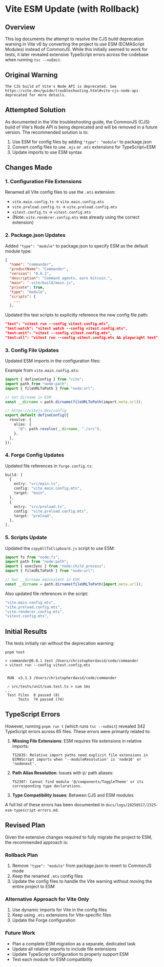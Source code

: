 # Vite ESM Update (with Rollback)

## Overview

This log documents the attempt to resolve the CJS build deprecation warning in Vite v6 by converting the project to use ESM (ECMAScript Modules) instead of CommonJS. While this initially seemed to work for tests, it later revealed extensive TypeScript errors across the codebase when running `tsc --noEmit`.

## Original Warning

```
The CJS build of Vite's Node API is deprecated. See https://vite.dev/guide/troubleshooting.html#vite-cjs-node-api-deprecated for more details.
```

## Attempted Solution

As documented in the Vite troubleshooting guide, the CommonJS (CJS) build of Vite's Node API is being deprecated and will be removed in a future version. The recommended solution is to:

1. Use ESM for config files by adding `"type": "module"` to package.json
2. Convert config files to use `.mjs` or `.mts` extensions for TypeScript+ESM
3. Update imports to use ESM syntax

## Changes Made

### 1. Configuration File Extensions

Renamed all Vite config files to use the `.mts` extension:

- `vite.main.config.ts` → `vite.main.config.mts`
- `vite.preload.config.ts` → `vite.preload.config.mts`
- `vitest.config.ts` → `vitest.config.mts`
- (Note: `vite.renderer.config.mts` was already using the correct extension)

### 2. Package.json Updates

Added `"type": "module"` to package.json to specify ESM as the default module type:

```json
{
  "name": "commander",
  "productName": "Commander",
  "version": "0.0.1",
  "description": "Command agents, earn bitcoin.",
  "main": ".vite/build/main.js",
  "private": true,
  "type": "module",
  "scripts": {
    ...
  },
```

Updated the test scripts to explicitly reference the new config file path:

```json
"test": "vitest run --config vitest.config.mts",
"test:watch": "vitest watch --config vitest.config.mts",
"test:unit": "vitest --config vitest.config.mts",
"test:all": "vitest run --config vitest.config.mts && playwright test",
```

### 3. Config File Updates

Updated ESM imports in the configuration files:

Example from `vite.main.config.mts`:

```typescript
import { defineConfig } from "vite";
import path from "node:path";
import { fileURLToPath } from "node:url";

// Get dirname in ESM
const __dirname = path.dirname(fileURLToPath(import.meta.url));

// https://vitejs.dev/config
export default defineConfig({
  resolve: {
    alias: {
      "@": path.resolve(__dirname, "./src"),
    },
  },
});
```

### 4. Forge Config Updates

Updated file references in `forge.config.ts`:

```typescript
build: [
  {
    entry: "src/main.ts",
    config: "vite.main.config.mts",
    target: "main",
  },
  {
    entry: "src/preload.ts",
    config: "vite.preload.config.mts",
    target: "preload",
  },
],
```

### 5. Scripts Update

Updated the `copyAllToClipboard.js` script to use ESM:

```javascript
import fs from "node:fs";
import path from "node:path";
import { execSync } from "node:child_process";
import { fileURLToPath } from "node:url";

// Get __dirname equivalent in ESM
const __dirname = path.dirname(fileURLToPath(import.meta.url));
```

Also updated file references in the script:

```javascript
"vite.main.config.mts",
"vite.preload.config.mts",
"vite.renderer.config.mts",
"vitest.config.mts",
```

## Initial Results

The tests initially ran without the deprecation warning:

```
pnpm test

> commander@0.0.1 test /Users/christopherdavid/code/commander
> vitest run --config vitest.config.mts


 RUN  v3.1.3 /Users/christopherdavid/code/commander

 ✓ src/tests/unit/sum.test.ts > sum 1ms
...
 Test Files  8 passed (8)
      Tests  74 passed (74)
```

## TypeScript Errors

However, running `pnpm run t` (which runs `tsc --noEmit`) revealed 342 TypeScript errors across 65 files. These errors were primarily related to:

1. **Missing File Extensions**: ESM requires file extensions in relative imports:

   ```
   TS2835: Relative import paths need explicit file extensions in ECMAScript imports when '--moduleResolution' is 'node16' or 'nodenext'.
   ```

2. **Path Alias Resolution**: Issues with `@/` path aliases:

   ```
   TS2307: Cannot find module '@/components/ToggleTheme' or its corresponding type declarations.
   ```

3. **Type Compatibility Issues**: Between CJS and ESM modules

A full list of these errors has been documented in `docs/logs/20250517/2325-esm-typescript-errors.md`.

## Revised Plan

Given the extensive changes required to fully migrate the project to ESM, the recommended approach is:

### Rollback Plan

1. Remove `"type": "module"` from package.json to revert to CommonJS mode
2. Keep the renamed `.mts` config files
3. Update the config files to handle the Vite warning without moving the entire project to ESM

### Alternative Approach for Vite Only

1. Use dynamic imports for Vite in the config files
2. Keep using `.mts` extensions for Vite-specific files
3. Update the Forge configuration

### Future Work

- Plan a complete ESM migration as a separate, dedicated task
- Update all relative imports to include file extensions
- Update TypeScript configuration to properly support ESM
- Test each module for ESM compatibility
